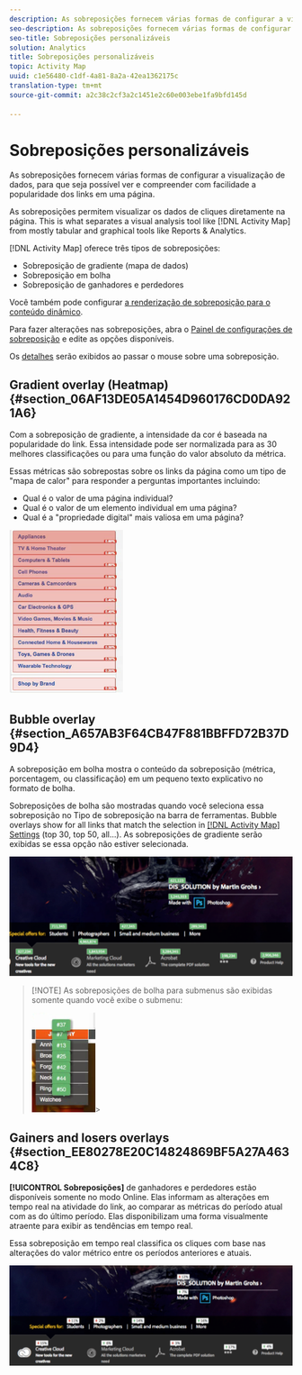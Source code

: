 ```yaml
---
description: As sobreposições fornecem várias formas de configurar a visualização de dados, para que seja possível ver e compreender com facilidade a popularidade dos links em uma página.
seo-description: As sobreposições fornecem várias formas de configurar a visualização de dados, para que seja possível ver e compreender com facilidade a popularidade dos links em uma página.
seo-title: Sobreposições personalizáveis
solution: Analytics
title: Sobreposições personalizáveis
topic: Activity Map
uuid: c1e56480-c1df-4a81-8a2a-42ea1362175c
translation-type: tm+mt
source-git-commit: a2c38c2cf3a2c1451e2c60e003ebe1fa9bfd145d

---
```



# Sobreposições personalizáveis

As sobreposições fornecem várias formas de configurar a visualização de dados, para que seja possível ver e compreender com facilidade a popularidade dos links em uma página.

As sobreposições permitem visualizar os dados de cliques diretamente na página. This is what separates a visual analysis tool like [!DNL Activity Map] from mostly tabular and graphical tools like Reports &amp; Analytics.

[!DNL Activity Map] oferece três tipos de sobreposições:

* Sobreposição de gradiente (mapa de dados)
* Sobreposição em bolha
* Sobreposição de ganhadores e perdedores

Você também pode configurar [a renderização de sobreposição para o conteúdo dinâmico](/help/analyze/activity-map/activitymap-link-tracking/activitymap-stl-track-custom-elements.md).

Para fazer alterações nas sobreposições, abra o [Painel de configurações de sobreposição](/help/analyze/activity-map/activitymap-overlay-settings.md) e edite as opções disponíveis.

Os [detalhes](/help/analyze/activity-map/activitymap-overlay-details.md) serão exibidos ao passar o mouse sobre uma sobreposição.

## Gradient overlay (Heatmap) {#section_06AF13DE05A1454D960176CD0DA921A6}

Com a sobreposição de gradiente, a intensidade da cor é baseada na popularidade do link. Essa intensidade pode ser normalizada para as 30 melhores classificações ou para uma função do valor absoluto da métrica.

Essas métricas são sobrepostas sobre os links da página como um tipo de "mapa de calor" para responder a perguntas importantes incluindo:

* Qual é o valor de uma página individual?
* Qual é o valor de um elemento individual em uma página?
* Qual é a "propriedade digital" mais valiosa em uma página?

![](assets/gradient.png)

## Bubble overlay {#section_A657AB3F64CB47F881BBFFD72B37D9D4}

A sobreposição em bolha mostra o conteúdo da sobreposição (métrica, porcentagem, ou classificação) em um pequeno texto explicativo no formato de bolha.

Sobreposições de bolha são mostradas quando você seleciona essa sobreposição no Tipo de sobreposição na barra de ferramentas. Bubble overlays show for all links that match the selection in [[!DNL Activity Map] Settings](/help/analyze/activity-map/activitymap-overlay-settings.md) (top 30, top 50, all...). As sobreposições de gradiente serão exibidas se essa opção não estiver selecionada.

![](assets/bubble_overlay.png)

> [!NOTE] As sobreposições de bolha para submenus são exibidas somente quando você exibe o submenu:
>
>![](assets/bubbles_submenu.png)&gt;

## Gainers and losers overlays {#section_EE80278E20C14824869BF5A27A4634C8}

**[!UICONTROL Sobreposições]** de ganhadores e perdedores estão disponíveis somente no modo Online. Elas informam as alterações em tempo real na atividade do link, ao comparar as métricas do período atual com as do último período. Elas disponibilizam uma forma visualmente atraente para exibir as tendências em tempo real.

Essa sobreposição em tempo real classifica os cliques com base nas alterações do valor métrico entre os períodos anteriores e atuais.

![](assets/gainers_losers.png)

